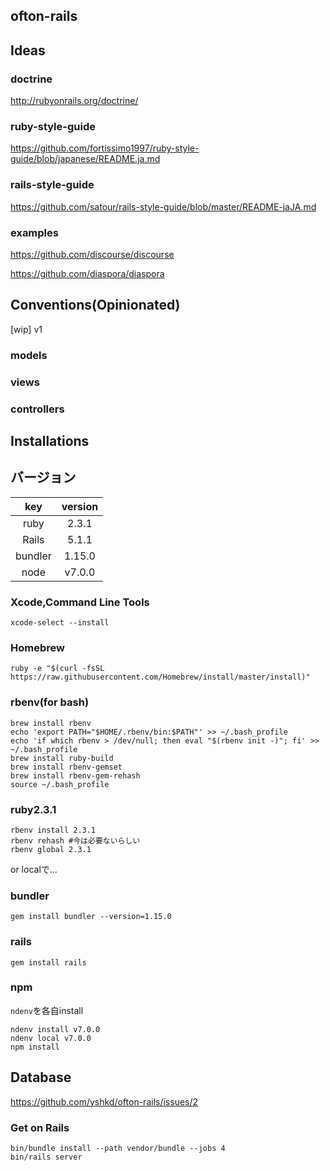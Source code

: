 ## ofton-rails


## Ideas

### doctrine

http://rubyonrails.org/doctrine/

### ruby-style-guide

https://github.com/fortissimo1997/ruby-style-guide/blob/japanese/README.ja.md

### rails-style-guide

https://github.com/satour/rails-style-guide/blob/master/README-jaJA.md

### examples

https://github.com/discourse/discourse

https://github.com/diaspora/diaspora


## Conventions(Opinionated)
[wip]
v1

### models



### views




### controllers




## Installations

## バージョン

|key    |version |
|:-----:|:------:|
|ruby   | 2.3.1  |
|Rails  | 5.1.1  |
|bundler| 1.15.0 |
|node   | v7.0.0 |

### Xcode,Command Line Tools

```
xcode-select --install
```

### Homebrew

```
ruby -e "$(curl -fsSL https://raw.githubusercontent.com/Homebrew/install/master/install)"
```

### rbenv(for bash)

```
brew install rbenv
echo 'export PATH="$HOME/.rbenv/bin:$PATH"' >> ~/.bash_profile
echo 'if which rbenv > /dev/null; then eval "$(rbenv init -)"; fi' >> ~/.bash_profile
brew install ruby-build
brew install rbenv-gemset
brew install rbenv-gem-rehash
source ~/.bash_profile
```

### ruby2.3.1

```
rbenv install 2.3.1
rbenv rehash #今は必要ないらしい
rbenv global 2.3.1
```
or localで...

### bundler

```
gem install bundler --version=1.15.0
```

### rails

```
gem install rails
```

### npm

`ndenv`を各自install

```
ndenv install v7.0.0
ndenv local v7.0.0
npm install
```

## Database

https://github.com/yshkd/ofton-rails/issues/2

### Get on Rails
```
bin/bundle install --path vendor/bundle --jobs 4
bin/rails server
```
